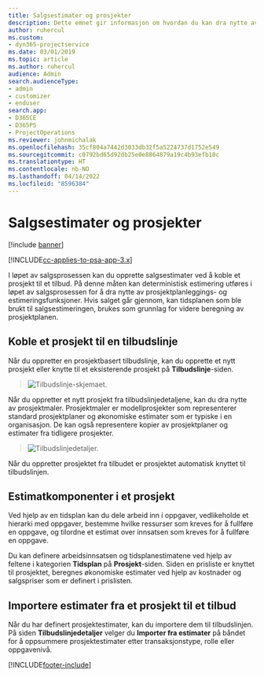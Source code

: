 ```yaml
---
title: Salgsestimater og prosjekter
description: Dette emnet gir informasjon om hvordan du kan dra nytte av tidsplanen og estimatene i salgsprosessen.
author: ruhercul
ms.custom:
- dyn365-projectservice
ms.date: 03/01/2019
ms.topic: article
ms.author: ruhercul
audience: Admin
search.audienceType:
- admin
- customizer
- enduser
search.app:
- D365CE
- D365PS
- ProjectOperations
ms.reviewer: johnmichalak
ms.openlocfilehash: 35cf804a7442d3033db32f5a5224737d1752e549
ms.sourcegitcommit: c0792bd65d92db25e0e8864879a19c4b93efb10c
ms.translationtype: HT
ms.contentlocale: nb-NO
ms.lasthandoff: 04/14/2022
ms.locfileid: "8596384"
---
```

# <a name="sales-estimates-and-projects"></a>Salgsestimater og prosjekter

[!include [banner](../includes/psa-now-project-operations.md)]

[!INCLUDE[cc-applies-to-psa-app-3.x](../includes/cc-applies-to-psa-app-3x.md)]

I løpet av salgsprosessen kan du opprette salgsestimater ved å koble et prosjekt til et tilbud. På denne måten kan deterministisk estimering utføres i løpet av salgsprosessen for å dra nytte av prosjektplanleggings- og estimeringsfunksjoner. Hvis salget går gjennom, kan tidsplanen som ble brukt til salgsestimeringen, brukes som grunnlag for videre beregning av prosjektplanen.

## <a name="linking-a-project-to-a-quote-line"></a>Koble et prosjekt til en tilbudslinje

Når du oppretter en prosjektbasert tilbudslinje, kan du opprette et nytt prosjekt eller knytte til et eksisterende prosjekt på **Tilbudslinje**-siden. 

> ![Tilbudslinje-skjemaet.](media/project-8.png)
 
Når du oppretter et nytt prosjekt fra tilbudslinjedetaljene, kan du dra nytte av prosjektmaler. Prosjektmaler er modellprosjekter som representerer standard prosjektplaner og økonomiske estimater som er typiske i en organisasjon. De kan også representere kopier av prosjektplaner og estimater fra tidligere prosjekter.

> ![Tilbudslinjedetaljer.](media/project-9.png)
  
Når du oppretter prosjektet fra tilbudet er prosjektet automatisk knyttet til tilbudslinjen.

## <a name="components-of-estimates-in-a-project"></a>Estimatkomponenter i et prosjekt

Ved hjelp av en tidsplan kan du dele arbeid inn i oppgaver, vedlikeholde et hierarki med oppgaver, bestemme hvilke ressurser som kreves for å fullføre en oppgave, og tilordne et estimat over innsatsen som kreves for å fullføre en oppgave.

Du kan definere arbeidsinnsatsen og tidsplanestimatene ved hjelp av feltene i kategorien **Tidsplan** på **Prosjekt**-siden. Siden en prisliste er knyttet til prosjektet, beregnes økonomiske estimater ved hjelp av kostnader og salgspriser som er definert i prislisten.

## <a name="importing-estimates-from-a-project-into-a-quote"></a>Importere estimater fra et prosjekt til et tilbud

Når du har definert prosjektestimater, kan du importere dem til tilbudslinjen. På siden **Tilbudslinjedetaljer** velger du **Importer fra estimater** på båndet for å oppsummere prosjektestimater etter transaksjonstype, rolle eller oppgavenivå.


[!INCLUDE[footer-include](../includes/footer-banner.md)]
